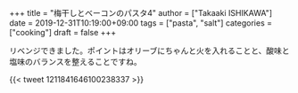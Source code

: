 +++
title = "梅干しとベーコンのパスタ4"
author = ["Takaaki ISHIKAWA"]
date = 2019-12-31T10:19:00+09:00
tags = ["pasta", "salt"]
categories = ["cooking"]
draft = false
+++

リベンジできました。ポイントはオリーブにちゃんと火を入れることと、酸味と塩味のバランスを整えることですね。

{{< tweet 1211841646100238337 >}}
